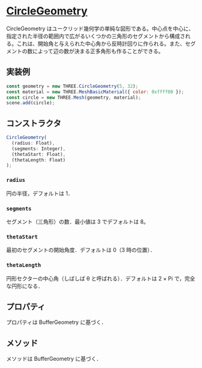 # [CircleGeometry](https://threejs.org/docs/index.html#api/en/geometries/CircleGeometry)

CircleGeometry はユークリッド幾何学の単純な図形である。中心点を中心に、指定された半径の範囲内で広がるいくつかの三角形のセグメントから構成される。これは、開始角と与えられた中心角から反時計回りに作られる。また、セグメントの数によって辺の数が決まる正多角形も作ることができる。

## 実装例

```js
const geometry = new THREE.CircleGeometry(5, 32);
const material = new THREE.MeshBasicMaterial({ color: 0xffff00 });
const circle = new THREE.Mesh(geometry, material);
scene.add(circle);
```

## コンストラクタ

```js
CircleGeometry(
  (radius: Float),
  (segments: Integer),
  (thetaStart: Float),
  (thetaLength: Float)
);
```

### `radius`

円の半径，デフォルトは 1．

### `segments`

セグメント（三角形）の数．最小値は 3 でデフォルトは 8。

### `thetaStart`

最初のセグメントの開始角度．デフォルトは 0（3 時の位置）．

### `thetaLength`

円形セクターの中心角（しばしば θ と呼ばれる）．デフォルトは 2 × Pi で，完全な円形になる．

## プロパティ

プロパティは BufferGeometry に基づく．

## メソッド

メソッドは BufferGeometry に基づく．

